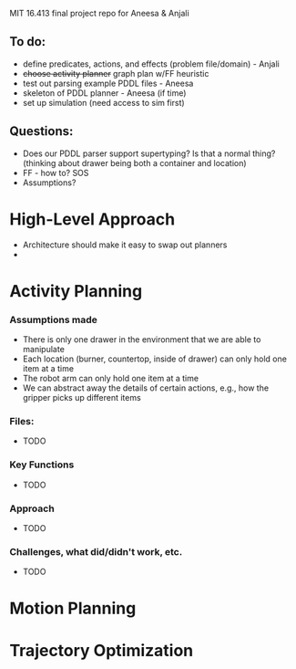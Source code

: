 MIT 16.413 final project repo for Aneesa &amp; Anjali

## To do:
- define predicates, actions, and effects (problem file/domain) - Anjali
- ~~choose activity planner~~ graph plan w/FF heuristic
- test out parsing example PDDL files - Aneesa
- skeleton of PDDL planner - Aneesa (if time)
- set up simulation (need access to sim first)

## Questions:
- Does our PDDL parser support supertyping? Is that a normal thing? (thinking about drawer being both a container and location)
- FF - how to? SOS
- Assumptions?

# High-Level Approach
- Architecture should make it easy to swap out planners
-

# Activity Planning
### Assumptions made
- There is only one drawer in the environment that we are able to manipulate
- Each location (burner, countertop, inside of drawer) can only hold one item at a time
- The robot arm can only hold one item at a time
- We can abstract away the details of certain actions, e.g., how the gripper picks up different items

### Files:
- TODO

### Key Functions
- TODO

### Approach
- TODO

### Challenges, what did/didn't work, etc.
- TODO

# Motion Planning

# Trajectory Optimization
